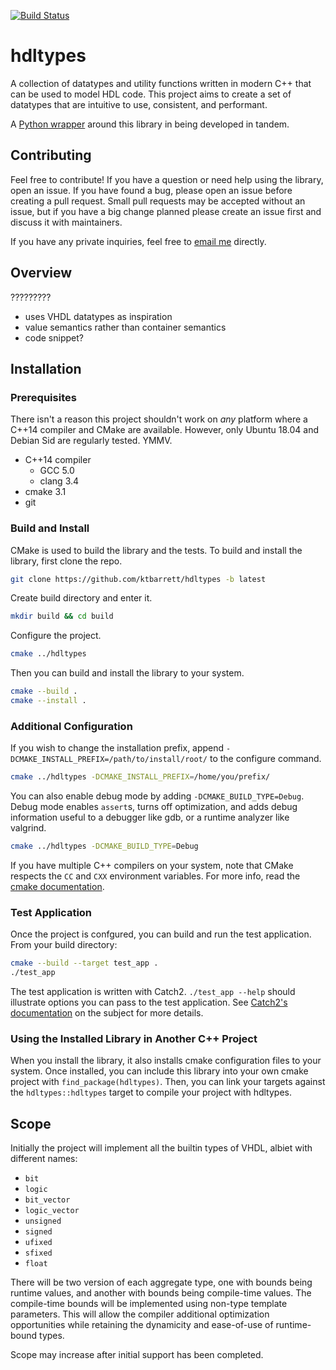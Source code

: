 [![Build Status](https://travis-ci.org/ktbarrett/hdltypes.svg?branch=master)](https://travis-ci.org/ktbarrett/hdltypes)

# hdltypes

A collection of datatypes and utility functions written in modern C++ that can be used to model HDL code.
This project aims to create a set of datatypes that are intuitive to use, consistent, and performant.

A [Python wrapper](https://github.com/ktbarrett/pyhdltypes) around this library in being developed in tandem.

## Contributing

Feel free to contribute!
If you have a question or need help using the library, open an issue.
If you have found a bug, please open an issue before creating a pull request.
Small pull requests may be accepted without an issue, but if you have a big change planned please create an issue first and discuss it with maintainers.

If you have any private inquiries, feel free to [email me](mailto:dev.ktbarrett@gmail.com) directly.

## Overview

?????????
- uses VHDL datatypes as inspiration
- value semantics rather than container semantics
- code snippet?

## Installation

### Prerequisites

There isn't a reason this project shouldn't work on *any* platform where a C++14 compiler and CMake are available.
However, only Ubuntu 18.04 and Debian Sid are regularly tested. YMMV.

- C++14 compiler
  - GCC 5.0
  - clang 3.4
- cmake 3.1
- git

### Build and Install

CMake is used to build the library and the tests.
To build and install the library, first clone the repo.

```bash
git clone https://github.com/ktbarrett/hdltypes -b latest
```

Create build directory and enter it.

```bash
mkdir build && cd build
```

Configure the project.

```bash
cmake ../hdltypes
```

Then you can build and install the library to your system.

```bash
cmake --build .
cmake --install .
```

### Additional Configuration

If you wish to change the installation prefix, append `-DCMAKE_INSTALL_PREFIX=/path/to/install/root/` to the configure command.

```bash
cmake ../hdltypes -DCMAKE_INSTALL_PREFIX=/home/you/prefix/
```

You can also enable debug mode by adding `-DCMAKE_BUILD_TYPE=Debug`.
Debug mode enables `assert`s, turns off optimization, and adds debug information useful to a debugger like gdb, or a runtime analyzer like valgrind.

```bash
cmake ../hdltypes -DCMAKE_BUILD_TYPE=Debug
```

If you have multiple C++ compilers on your system, note that CMake respects the `CC` and `CXX` environment variables.
For more info, read the [cmake documentation](https://cmake.org/cmake/help/latest/).


### Test Application

Once the project is confgured, you can build and run the test application.
From your build directory:

```bash
cmake --build --target test_app .
./test_app
```

The test application is written with Catch2. `./test_app --help` should illustrate options you can pass to the test application.
See [Catch2's documentation](https://github.com/catchorg/Catch2/blob/master/docs/command-line.md#top) on the subject for more details.

### Using the Installed Library in Another C++ Project

When you install the library, it also installs cmake configuration files to your system.
Once installed, you can include this library into your own cmake project with `find_package(hdltypes)`.
Then, you can link your targets against the `hdltypes::hdltypes` target to compile your project with hdltypes.

## Scope

Initially the project will implement all the builtin types of VHDL, albiet with different names:

- `bit`
- `logic`
- `bit_vector`
- `logic_vector`
- `unsigned`
- `signed`
- `ufixed`
- `sfixed`
- `float`

There will be two version of each aggregate type, one with bounds being runtime values, and another with bounds being compile-time values.
The compile-time bounds will be implemented using non-type template parameters.
This will allow the compiler additional optimization opportunities while retaining the dynamicity and ease-of-use of runtime-bound types.

Scope may increase after initial support has been completed.
